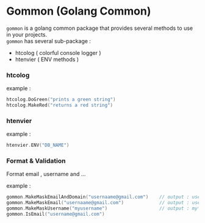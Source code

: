 # Gommon (Golang Common)

`gommon` is a golang common package that provides several methods to use in your projects.<br>
`gommon` has several sub-package :


- htcolog ( colorful console logger )
- htenvier ( ENV methods )

### htcolog

example :

```go
htcolog.DoGreen("prints a green string")
htcolog.MakeRed("returns a red string")
```

### htenvier

example :

```go
htenvier.ENV("DB_NAME")
```

### Format & Validation
Format email , username and ...

example :

```go
gommon.MakeMaskEmailAndDomain("usernaame@gmail.com")    // output : use***@gm**.com
gommon.MakeMaskEmail("usernaame@gmail.com")             // output : use***@gmail.com
gommon.MakeMaskUsername("myusername")                   // output : my***me
gommon.IsEmail("username@gmail.com")
```
